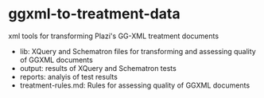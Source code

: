 # ggxml-to-treatment-data
xml tools for transforming Plazi's GG-XML treatment documents

- lib: XQuery and Schematron files for transforming and assessing quality of GGXML documents
- output: results of XQuery and Schematron tests
- reports: analyis of test results
- treatment-rules.md: Rules for assessing quality of GGXML documents
